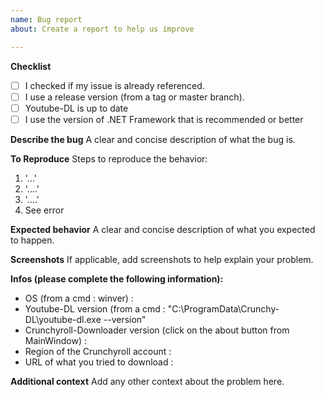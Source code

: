 ```yaml
---
name: Bug report
about: Create a report to help us improve

---
```


<!---
PLEASE FILL THIS TEMPLATE, OTHERWISE, IT'S GOING TO BE HARD TO DO SOMETHING.
-->

**Checklist**

- [ ] I checked if my issue is already referenced.
- [ ] I use a release version (from a tag or master branch).
- [ ] Youtube-DL is up to date
- [ ] I use the version of .NET Framework that is recommended or better

**Describe the bug**
A clear and concise description of what the bug is.

**To Reproduce**
Steps to reproduce the behavior:
1. '...'
2. '....'
3. '....'
4. See error

**Expected behavior**
A clear and concise description of what you expected to happen.

**Screenshots**
If applicable, add screenshots to help explain your problem.

**Infos (please complete the following information):**
 - OS (from a cmd : winver) :
 - Youtube-DL version (from a cmd : "C:\ProgramData\Crunchy-DL\youtube-dl.exe --version"
 - Crunchyroll-Downloader version (click on the about button from MainWindow) :
 - Region of the Crunchyroll account :
 - URL of what you tried to download :

**Additional context**
Add any other context about the problem here.
